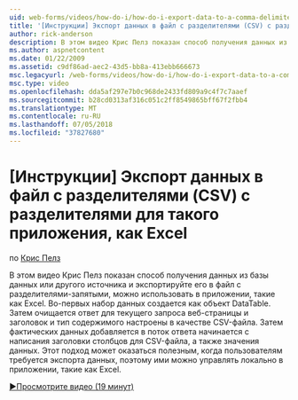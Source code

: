 ```yaml
---
uid: web-forms/videos/how-do-i/how-do-i-export-data-to-a-comma-delimited-csv-file-for-an-application-like-excel
title: '[Инструкции] Экспорт данных в файл с разделителями (CSV) с разделителями для такого приложения, как Excel | Документация Майкрософт'
author: rick-anderson
description: В этом видео Крис Пелз показан способ получения данных из базы данных или другого источника и экспортируйте его в файл с разделителями-запятыми, можно использовать в приложении li...
ms.author: aspnetcontent
ms.date: 01/22/2009
ms.assetid: c9df86ad-aec2-43d5-bb8a-413ebb666673
msc.legacyurl: /web-forms/videos/how-do-i/how-do-i-export-data-to-a-comma-delimited-csv-file-for-an-application-like-excel
msc.type: video
ms.openlocfilehash: dda5af297e7b0c968de2433fd809a9c4f7c7aaef
ms.sourcegitcommit: b28cd0313af316c051c2ff8549865bff67f2fbb4
ms.translationtype: MT
ms.contentlocale: ru-RU
ms.lasthandoff: 07/05/2018
ms.locfileid: "37827680"
---
```

<a name="how-do-i-export-data-to-a-comma-delimited-csv-file-for-an-application-like-excel"></a>[Инструкции] Экспорт данных в файл с разделителями (CSV) с разделителями для такого приложения, как Excel
====================
по [Крис Пелз](https://twitter.com/chrispels)

В этом видео Крис Пелз показан способ получения данных из базы данных или другого источника и экспортируйте его в файл с разделителями-запятыми, можно использовать в приложении, такие как Excel. Во-первых набор данных создается как объект DataTable. Затем очищается ответ для текущего запроса веб-страницы и заголовок и тип содержимого настроены в качестве CSV-файла. Затем фактических данных добавляется в поток ответа начинается с написания заголовки столбцов для CSV-файла, а также значения данных. Этот подход может оказаться полезным, когда пользователям требуется экспорта данных, поэтому ими можно управлять локально в приложении, такие как Excel.

[&#9654;Просмотрите видео (19 минут)](https://channel9.msdn.com/Blogs/ASP-NET-Site-Videos/how-do-i-export-data-to-a-comma-delimited-csv-file-for-an-application-like-excel)
